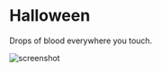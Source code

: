 # Halloween

Drops of blood everywhere you touch.

![screenshot](https://github.com/potioc/Papart-examples/blob/master/apps/Halloween/halloween.png)
